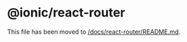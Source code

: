 # @ionic/react-router

This file has been moved to [/docs/react-router/README.md](/docs/react-router/README.md).
